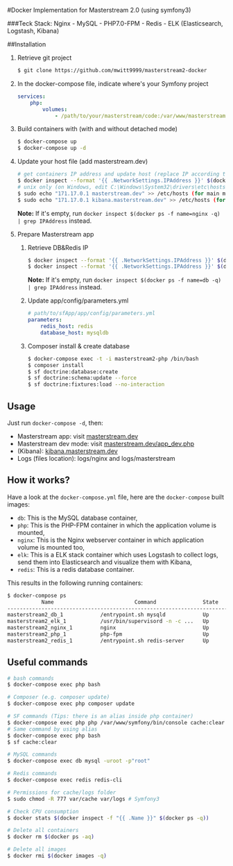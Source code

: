    #Docker Implementation for Masterstream 2.0 (using symfony3)
    
   ###Teck Stack: Nginx - MySQL - PHP7.0-FPM - Redis - ELK (Elasticsearch, Logstash, Kibana)
   
   ##Installation
   
   1. Retrieve git project
   
       ```bash
       $ git clone https://github.com/mwitt9999/masterstream2-docker
       ```
   
   2. In the docker-compose file, indicate where's your Symfony project
   
       ```yml
       services:
           php:
               volumes:
                   - /path/to/your/masterstream/code:/var/www/masterstream
       ```
   
   3. Build containers with (with and without detached mode)
   
       ```bash
       $ docker-compose up
       $ docker-compose up -d
       ```
   
   4. Update your host file (add masterstream.dev)
   
       ```bash
       # get containers IP address and update host (replace IP according to your configuration)
       $ docker inspect --format '{{ .NetworkSettings.IPAddress }}' $(docker ps -f name=nginx -q)
       # unix only (on Windows, edit C:\Windows\System32\drivers\etc\hosts)
       $ sudo echo "171.17.0.1 masterstream.dev" >> /etc/hosts (for main masterstream app)
       $ sudo echo "171.17.0.1 kibana.masterstream.dev" >> /etc/hosts (for kibana GUI)
       
       ```
   
       **Note:** If it's empty, run `docker inspect $(docker ps -f name=nginx -q) | grep IPAddress` instead.
   
   5. Prepare Masterstream app
       1. Retrieve DB&Redis IP
   
           ```bash
           $ docker inspect --format '{{ .NetworkSettings.IPAddress }}' $(docker ps -f name=db -q)
           $ docker inspect --format '{{ .NetworkSettings.IPAddress }}' $(docker ps -f name=redis -q)
           ```
   
           **Note:** If it's empty, run `docker inspect $(docker ps -f name=db -q) | grep IPAddress` instead.
   
       2. Update app/config/parameters.yml
   
           ```yml
           # path/to/sfApp/app/config/parameters.yml
           parameters:
               redis_host: redis
               database_host: mysqldb
           ```
   
       3. Composer install & create database
   
           ```bash
           $ docker-compose exec -t -i masterstream2-php /bin/bash
           $ composer install
           $ sf doctrine:database:create
           $ sf doctrine:schema:update --force
           $ sf doctrine:fixtures:load --no-interaction
           ```
      
   ## Usage
   
   Just run `docker-compose -d`, then:
   
   * Masterstream app: visit [masterstream.dev](http://masterstream.dev)  
   * Masterstream dev mode: visit [masterstream.dev/app_dev.php](http://symfony.dev/app_dev.php)  
   * (Kibana): [kibana.masterstream.dev](http://kibana.masterstream.dev)
   * Logs (files location): logs/nginx and logs/masterstream
   
   ## How it works?
   
   Have a look at the `docker-compose.yml` file, here are the `docker-compose` built images:
   
   * `db`: This is the MySQL database container,
   * `php`: This is the PHP-FPM container in which the application volume is mounted,
   * `nginx`: This is the Nginx webserver container in which application volume is mounted too,
   * `elk`: This is a ELK stack container which uses Logstash to collect logs, send them into Elasticsearch and visualize them with Kibana,
   * `redis`: This is a redis database container.
   
   This results in the following running containers:
   
   ```bash
   $ docker-compose ps
              Name                          Command               State              Ports            
   --------------------------------------------------------------------------------------------------
   masterstream2_db_1            /entrypoint.sh mysqld            Up      0.0.0.0:3306->3306/tcp      
   masterstream2_elk_1           /usr/bin/supervisord -n -c ...   Up      0.0.0.0:81->80/tcp          
   masterstream2_nginx_1         nginx                            Up      443/tcp, 0.0.0.0:80->80/tcp
   masterstream2_php_1           php-fpm                          Up      0.0.0.0:9000->9000/tcp      
   masterstream2_redis_1         /entrypoint.sh redis-server      Up      0.0.0.0:6379->6379/tcp      
   ```
   
   ## Useful commands
   
   ```bash
   # bash commands
   $ docker-compose exec php bash
   
   # Composer (e.g. composer update)
   $ docker-compose exec php composer update
   
   # SF commands (Tips: there is an alias inside php container)
   $ docker-compose exec php php /var/www/symfony/bin/console cache:clear # Symfony3
   # Same command by using alias
   $ docker-compose exec php bash
   $ sf cache:clear
   
   # MySQL commands
   $ docker-compose exec db mysql -uroot -p"root"
   
   # Redis commands
   $ docker-compose exec redis redis-cli
   
   # Permissions for cache/logs folder
   $ sudo chmod -R 777 var/cache var/logs # Symfony3
   
   # Check CPU consumption
   $ docker stats $(docker inspect -f "{{ .Name }}" $(docker ps -q))
   
   # Delete all containers
   $ docker rm $(docker ps -aq)
   
   # Delete all images
   $ docker rmi $(docker images -q)
   ```
  